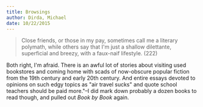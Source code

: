 ```yaml
---
title: Browsings
author: Dirda, Michael
date: 10/22/2015
---
```


> Close friends, or those in my pay, sometimes call me a literary polymath, while others say that I'm just a shallow dilettante, superficial and breezy, with a faux-naif lifestyle. (222)

Both right, I'm afraid. There is an awful lot of stories about visiting used bookstores and coming home with scads of now-obscure popular fiction from the 19th century and early 20th century. And entire essays devoted to opinions on such edgy topics as "air travel sucks" and quote school teachers should be paid more."–I did mark down probably a dozen books to read though, and pulled out _Book by Book_ again.
